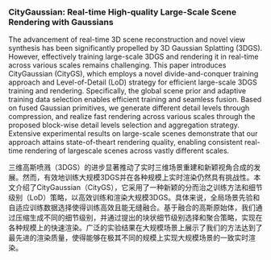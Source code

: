 ### CityGaussian: Real-time High-quality Large-Scale Scene Rendering with Gaussians

The advancement of real-time 3D scene reconstruction and novel view synthesis has been significantly propelled by 3D Gaussian Splatting (3DGS). However, effectively training large-scale 3DGS and rendering it in real-time across various scales remains challenging. This paper introduces CityGaussian (CityGS), which employs a novel divide-and-conquer training approach and Level-of-Detail (LoD) strategy for efficient large-scale 3DGS training and rendering. Specifically, the global scene prior and adaptive training data selection enables efficient training and seamless fusion. Based on fused Gaussian primitives, we generate different detail levels through compression, and realize fast rendering across various scales through the proposed block-wise detail levels selection and aggregation strategy. Extensive experimental results on large-scale scenes demonstrate that our approach attains state-of-theart rendering quality, enabling consistent real-time rendering of largescale scenes across vastly different scales.

三维高斯喷溅（3DGS）的进步显著推动了实时三维场景重建和新颖视角合成的发展。然而，有效地训练大规模3DGS并在各种规模上实时渲染仍然具有挑战性。本文介绍了CityGaussian（CityGS），它采用了一种新颖的分而治之训练方法和细节级别（LoD）策略，以高效训练和渲染大规模3DGS。具体来说，全局场景先验和自适应训练数据选择使得训练高效且能无缝融合。基于融合的高斯原始体，我们通过压缩生成不同的细节级别，并通过提出的块状细节级别选择和聚合策略，实现在各种规模上的快速渲染。广泛的实验结果在大规模场景上展示了我们的方法达到了最先进的渲染质量，使得能够在极其不同的规模上实现大规模场景的一致实时渲染。
